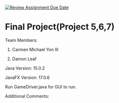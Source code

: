 [![Review Assignment Due Date](https://classroom.github.com/assets/deadline-readme-button-24ddc0f5d75046c5622901739e7c5dd533143b0c8e959d652212380cedb1ea36.svg)](https://classroom.github.com/a/M_5_MKPE)
# Final Project(Project 5,6,7)

Team Members:
1. Carmen Michael Yon III
  
2. Damon Leaf

Java Version: 15.0.2

JavaFX Version: 17.0.6

Run GameDriver.java for GUI to run.

Additional Comments:

